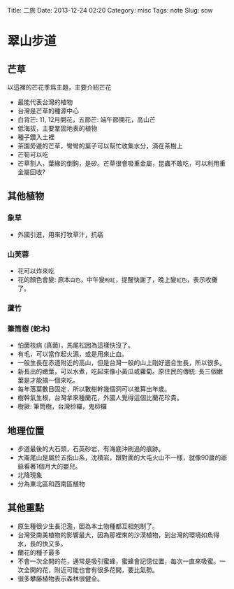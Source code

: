 Title: 二旅
Date: 2013-12-24 02:20
Category: misc
Tags: note
Slug: sow

# 翠山步道

## 芒草

以這裡的芒花季爲主題，主要介紹芒花

* 最能代表台灣的植物
* 台灣是芒草的種源中心
* 白背芒: 11, 12月開花，五節芒: 端午節開花，高山芒
* 低海拔，主要鞏固地表的植物
* 種子鑽入土裡
* 茶園旁邊的芒草，彎彎的葉子可以幫忙收集水分，滴在茶樹上
* 芒筍可以吃
* 芒草割人，葉緣的倒鉤，是矽。芒草很會吸重金屬，昆蟲不敢吃，可以利用重金屬回收?

## 其他植物

### 象草

* 外國引進，用來打牧草汁，抗癌

### 山芙蓉

* 花可以炸來吃
* 花的顏色會變: 原本`白色`，中午變`粉紅`，提醒快謝了，晚上變`紅色`，表示收攤了。

### 蘆竹

### 筆筒樹 (蛇木)

* 怕菌核病 (真菌)，馬尾松因為這樣快沒了。
* 有毛，可以當作起火源，或是用來止血。
* 一般生長在赤道附近的高山，但是台灣一般的山上剛好適合生長，所以很多。
* 新長出的嫩葉，可以水煮，吃起來像小黃瓜或蘿蔔。原住民的傳統: 長三個嫩葉是才能摘一個來吃。
* 每年落葉數目固定，所以數樹幹幾個洞可以推算出年歲。
* 樹幹氣生根，台灣拿來種蘭花，外國人覺得這個比蘭花珍貴。
* 樹厥: 筆筒樹，台灣桫欏，鬼桫欏

## 地理位置

* 步道最後的大石頭，石英砂岩，有海底沖刷過的痕跡。
* 大崙尾山是屬於五指山系，沈積岩，跟對面的大屯火山不一樣，就像90歲的爺爺看著1個月大的嬰兒。
* 北降現象
* 分為東北區和西南區植物

## 其他重點

* 原生種很少生長氾濫，因為本土物種都互相剋制了。
* 台灣受南美植物的影響最大，因為那裡來的沙漠植物，到台灣的環境如魚得水，長的快又多。
* 蘭花的種子最多
* 不會一次全開的花，通常是吸引蜜蜂，蜜蜂會記憶位置，每次一直來吸蜜。一次全開的花，附近可能也會有很多花開，要比氣勢。
* 很多攀藤植物表示森林很健全。

